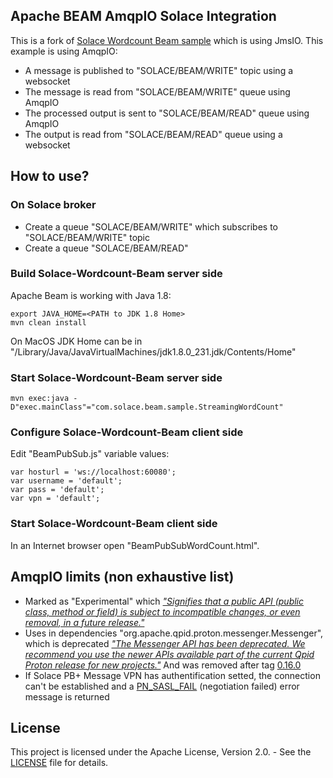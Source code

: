 ## Apache BEAM AmqpIO Solace Integration 
This is a fork of [Solace Wordcount Beam sample](https://github.com/thomas-kunnumpurath/solace-wordcount-beam) which is using JmsIO.
This example is using AmqpIO:
- A message is published to "SOLACE/BEAM/WRITE" topic using a websocket
- The message is read from "SOLACE/BEAM/WRITE" queue using AmqpIO
- The processed output is sent to "SOLACE/BEAM/READ" queue using AmqpIO
- The output is read from "SOLACE/BEAM/READ" queue using a websocket

## How to use?
### On Solace broker
- Create a queue "SOLACE/BEAM/WRITE" which subscribes to "SOLACE/BEAM/WRITE" topic
- Create a queue "SOLACE/BEAM/READ"

### Build Solace-Wordcount-Beam server side
Apache Beam is working with Java 1.8:
```
export JAVA_HOME=<PATH to JDK 1.8 Home>
mvn clean install
```
On MacOS JDK Home can be in "/Library/Java/JavaVirtualMachines/jdk1.8.0_231.jdk/Contents/Home"

### Start Solace-Wordcount-Beam server side
```
mvn exec:java -D"exec.mainClass"="com.solace.beam.sample.StreamingWordCount"
```

### Configure Solace-Wordcount-Beam client side
Edit "BeamPubSub.js" variable values:
```
var hosturl = 'ws://localhost:60080';
var username = 'default';
var pass = 'default';
var vpn = 'default';
```

### Start Solace-Wordcount-Beam client side
In an Internet browser open "BeamPubSubWordCount.html".

## AmqpIO limits (non exhaustive list)
- Marked as "Experimental" which *["Signifies that a public API (public class, method or field) is subject to incompatible changes, or even removal, in a future release."](https://beam.apache.org/releases/javadoc/2.3.0/org/apache/beam/sdk/annotations/Experimental.html)*
- Uses in dependencies "org.apache.qpid.proton.messenger.Messenger", which is deprecated *["The Messenger API has been deprecated. We recommend you use the newer APIs available part of the current Qpid Proton release for new projects."](https://qpid.apache.org/proton/messenger.html)*
And was removed after tag [0.16.0](https://github.com/apache/qpid-proton-j/tree/0.16.0/proton-j/src/main/java/org/apache/qpid/proton/messenger)
- If Solace PB+ Message VPN has authentification setted, the connection can't be established and a [PN_SASL_FAIL](https://qpid.apache.org/releases/qpid-proton-j-0.33.2/api/org/apache/qpid/proton/engine/Sasl.SaslState.html) (negotiation failed) error message is returned

## License
This project is licensed under the Apache License, Version 2.0. - See the [LICENSE](LICENSE) file for details.
